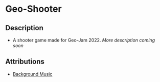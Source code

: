 # Geo-Shooter

## Description

- A shooter game made for Geo-Jam 2022. _More description coming soon_

## Attributions

- [Background Music](https://opengameart.org/content/retro-754)
